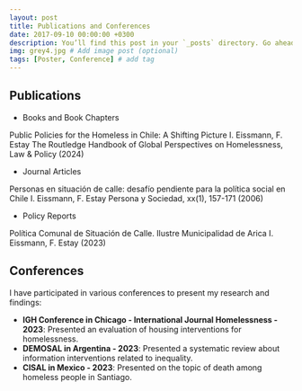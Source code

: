 ```yaml
---
layout: post
title: Publications and Conferences
date: 2017-09-10 00:00:00 +0300
description: You’ll find this post in your `_posts` directory. Go ahead and edit it and re-build the site to see your changes. # Add post description (optional)
img: grey4.jpg # Add image post (optional)
tags: [Poster, Conference] # add tag
---
```


## Publications

- Books and Book Chapters

Public Policies for the Homeless in Chile: A Shifting Picture
I. Eissmann, F. Estay
The Routledge Handbook of Global Perspectives on Homelessness, Law & Policy (2024)

- Journal Articles

Personas en situación de calle: desafío pendiente para la política social en Chile
I. Eissmann, F. Estay
Persona y Sociedad, xx(1), 157-171 (2006)

- Policy Reports

Política Comunal de Situación de Calle. Ilustre Municipalidad de Arica
I. Eissmann, F. Estay (2023)


## Conferences

I have participated in various conferences to present my research and findings:

- **IGH Conference in Chicago - International Journal Homelessness - 2023**: Presented an evaluation of housing interventions for homelessness.
- **DEMOSAL in Argentina - 2023**: Presented a systematic review about information interventions related to inequality.
- **CISAL in Mexico - 2023**: Presented on the topic of death among homeless people in Santiago.
